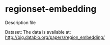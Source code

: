 # regionset-embedding


Description file

Dataset:
The data is available at: http://big.databio.org/papers/region_embedding/

